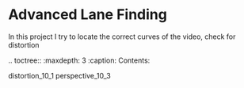 Advanced Lane Finding
=====================

In this project I try to locate the correct curves of the video, check for distortion


.. toctree::
   :maxdepth: 3
   :caption: Contents:

   distortion_10_1
   perspective_10_3